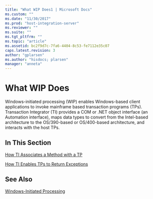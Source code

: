 ```yaml
---
title: "What WIP Does1 | Microsoft Docs"
ms.custom: ""
ms.date: "11/30/2017"
ms.prod: "host-integration-server"
ms.reviewer: ""
ms.suite: ""
ms.tgt_pltfrm: ""
ms.topic: "article"
ms.assetid: bc2f9d7c-7fa6-4404-8c53-fe7112e35c07
caps.latest.revision: 3
author: "gplarsen"
ms.author: "hisdocs; plarsen"
manager: "anneta"
---
```

# What WIP Does
Windows-initiated processing (WIP) enables Windows-based client applications to invoke mainframe based transaction programs (TPs). Transaction Integrator (TI) provides a COM or .NET object interface (an Automation interface), maps data types to convert from the Intel-based architecture to the OS/390-based or OS/400-based architecture, and interacts with the host TPs.  
  
## In This Section  
 [How TI Associates a Method with a TP](../core/how-ti-associates-a-method-with-a-tp1.md)  
  
 [How TI Enables TPs to Return Exceptions](../core/how-ti-enables-tps-to-return-exceptions1.md)  
  
## See Also  
 [Windows-Initiated Processing](../core/windows-initiated-processing2.md)